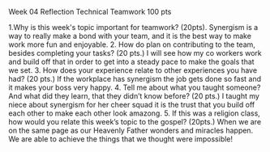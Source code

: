 Week 04 Reflection Technical Teamwork 100 pts

1.Why is this week's topic important for teamwork? (20pts).  Synergism is a way to really make a bond with your team, and it is the best way to make work more fun and enjoyable.
2. How do plan on contributing to the team, besides completing your tasks? (20 pts.)  I will see how my co workers work and build off that in order to get into a steady pace to make the goals that we set.
3. How does your experience relate to other experiences you have had? (20 pts.)  If the workplace has synergism the job gets done so fast and it makes your boss very happy.
4. Tell me about what you taught someone? And what did they learn, that they didn’t know before? (20 pts.)  I taught my niece about synergism for her cheer squad it is the trust that you build off each other to make each other look amazong.
5. If this was a religion class, how would you relate this week’s topic to the gospel? (20pts.)  When we are on the same page as our Heavenly Father wonders and miracles happen.  We are able to achieve the things that we thought were impossible!

